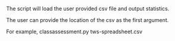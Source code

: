 The script will load the user provided csv file and output statistics.

The user can provide the location of the csv as the first argument. 

For example, classassessment.py tws-spreadsheet.csv
